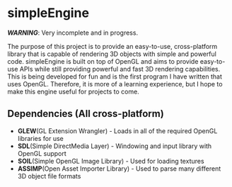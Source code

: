 # simpleEngine
***WARNING***: Very incomplete and in progress.

The purpose of this project is to provide an easy-to-use, cross-platform library that is capable of rendering 3D objects with simple and powerful code. simpleEngine is built on top of OpenGL and aims to provide easy-to-use APIs while still providing powerful and fast 3D rendering capabilities. This is being developed for fun and is the first program I have written that uses OpenGL. Therefore, it is more of a learning experience, but I hope to make this engine useful for projects to come.

## Dependencies (All cross-platform)
- **GLEW**(GL Extension Wrangler) - Loads in all of the required OpenGL libraries for use
- **SDL**(Simple DirectMedia Layer) - Windowing and input library with OpenGL support
- **SOIL**(Simple OpenGL Image Library) - Used for loading textures
- **ASSIMP**(Open Asset Importer Library) - Used to parse many different 3D object file formats